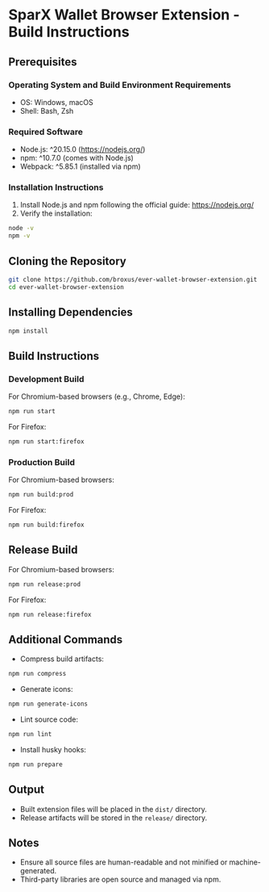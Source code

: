 # SparX Wallet Browser Extension - Build Instructions

## Prerequisites

### Operating System and Build Environment Requirements
- OS: Windows, macOS
- Shell: Bash, Zsh

### Required Software
- Node.js: ^20.15.0 (https://nodejs.org/)
- npm: ^10.7.0 (comes with Node.js)
- Webpack: ^5.85.1 (installed via npm)

### Installation Instructions
1. Install Node.js and npm following the official guide: https://nodejs.org/
2. Verify the installation:

```bash
node -v
npm -v
```


## Cloning the Repository

```bash
git clone https://github.com/broxus/ever-wallet-browser-extension.git
cd ever-wallet-browser-extension
```

## Installing Dependencies

```bash
npm install
```

## Build Instructions

### Development Build

For Chromium-based browsers (e.g., Chrome, Edge):

```bash
npm run start
```

For Firefox:

```bash
npm run start:firefox
```

### Production Build

For Chromium-based browsers:

```bash
npm run build:prod
```

For Firefox:

```bash
npm run build:firefox
```

## Release Build

For Chromium-based browsers:

```bash
npm run release:prod
```

For Firefox:

```bash
npm run release:firefox
```

## Additional Commands

- Compress build artifacts:

```bash
npm run compress
```

- Generate icons:

```bash
npm run generate-icons
```

- Lint source code:

```bash
npm run lint
```

- Install husky hooks:

```bash
npm run prepare
```

## Output
- Built extension files will be placed in the `dist/` directory.
- Release artifacts will be stored in the `release/` directory.

## Notes
- Ensure all source files are human-readable and not minified or machine-generated.
- Third-party libraries are open source and managed via npm.


